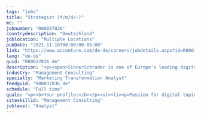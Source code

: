 ```yaml
---
tags: "jobs"
title: "Strategist (f/m/d/-)"
mc: ""
jobnumber: "R00037836"
countrydescription: "Deutschland"
joblocation: "Multiple Locations"
pubDate: "2021-11-16T00:00:00-05:00"
link: "https://www.accenture.com/de-de/careers/jobdetails.aspx?id=R00037836_de"
lang: "de-de"
guid: "R00037836_de"
description: "<p><span>SinnerSchrader is one of Europe's leading digital agencies focusing on the design and development of digital products and services. More than 500 employees work on the digital transformation for companies such as Audi comdirect bank ERGO Telefónica Unitymedia and VW. SinnerSchrader was founded in 1996 has been listed on the stock exchange since 1999 and has offices in Hamburg Berlin Frankfurt am Main Munich and Prague. SinnerSchrader has been part of Accenture Interactive since April 2017.</span></p><p></p><p><span>We are looking for strategists who want to transform the digital transformation. Strategists who design and revolutionize the digital platforms of tomorrow on the basis of sound methods professional know-how and creative intuition. You are the kind of person who looks radically through the eyes of the user and develops beneficial and innovative solutions that make everyday life simpler and – above all – better. You are therefore equally at ease with service and experience design as you are with the standard strategy repertoire. You have a keen sense of brands and their business challenges in the digital age. You also have excellent communication and methodical skills in addition to an analytical and inspiring mind.</span></p><p></p><p><b>Who we are:</b></p><ul><li><p>You’ll join an international team with strategists from varied backgrounds from sociologists to straight-up product strategists from cultural omnivores to economists</p></li><li><p>Our broad spectrum of strategic capabilities as a team today is owed to our diverse experiences skills cultures and personalities</p></li><li><p>Our different backgrounds help us to understand connect and translate between clients client’s clients colleagues and robots</p></li><li><p>As varied as our backgrounds and skill sets are so is the role you’re taking on as strategist. It will be shaped by and around you</p></li></ul><p></p><p><b>What we offer:</b></p><ul><li><p>Exciting and innovative projects for well-known companies</p></li><li><p>Varied tasks and space for personal responsibility</p></li><li><p>Professional and personal development</p></li><li><p>Creative exchange with your strategy team and the SinnerSchrader team</p></li><li><p>Great benefits a pleasant working atmosphere and short decision-making processes</p></li></ul>"
industry: "Management Consulting"
specialty: "Marketing Transformation Analyst"
feedguid: "R00037836_de"
schedule: "Full time"
quals: "<p><b>Your profile:</b></p><ul><li><p>Passion for digital topics from use cases to organisational structures</p></li><li><p>2-4 years of strategy or service design experience at an agency or in the field of strategic customer consulting in a management consultancy</p></li><li><p>Enjoy working in a multidisciplinary agency and client teams with a good understanding of highly agile working environment</p></li><li><p>Strong interest and experience in communication formats and storytelling to bring complex issues closer to different stakeholder groups</p></li><li><p>Experience in creating convincing presentations and workshop set-ups – and successfully representing them in front of the clients</p></li><li><p>Very good German and/or English skills</p></li></ul>"
siteskillid: "Management Consulting"
joblevel: "Analyst"
---
```

